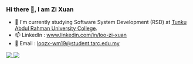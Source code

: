 ### Hi there 👋, I am Zi Xuan
- 🌱 I'm currently studying Software System Development (RSD) at <a href="https://www.tarc.edu.my/">Tunku Abdul Rahman University College<a/>.
- 📫 Linkedln : <a href="https://www.linkedin.com/in/loo-zi-xuan/">www.linkedin.com/in/loo-zi-xuan</a>
- :e-mail: Email : <a href="mailto:loozx-wm19@student.tarc.edu.my">loozx-wm19@student.tarc.edu.my</a> 

<a href="https://github.com/loozixuan/loozixuan" style="margin-bottom:5px">
  <img align="center" src="https://github-readme-stats.vercel.app/api?username=loozixuan&count_private=true&show_icons=true" />
</a>
<a href="#t">
  <img align="center" src="https://github-readme-stats.vercel.app/api/top-langs/?username=loozixuan&layout=compact" />
</a>
 
